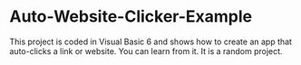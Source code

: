 # Auto-Website-Clicker-Example
This project is coded in Visual Basic 6 and shows how to create an app that auto-clicks a link or website.
You can learn from it. It is a random project.

